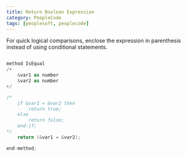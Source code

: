 ```yaml
---
title: Return Boolean Expression
category: PeopleCode
tags: [peoplesoft, peoplecode]
---
```


For quick logical comparisons, enclose the expression in parenthesis instead of using conditional statements.

```cs

method IsEqual
/+
    &var1 as number
    &var2 as number
+/

/*
    if &var1 = &var2 then
        return true;
    else
        return false;
    end-if;
*/
    return (&var1 = &var2);

end-method;

```